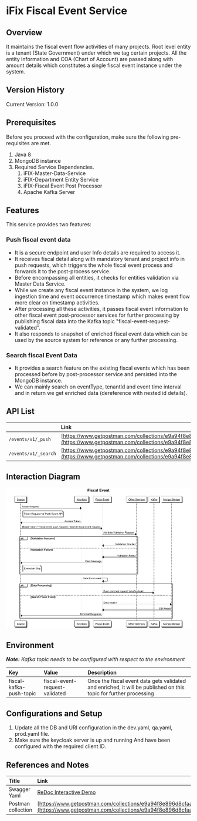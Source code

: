 # iFix Fiscal Event Service

## Overview

It maintains the fiscal event flow activities of many projects. Root level entity is a tenant \(State Government\) under which we tag certain projects. All the entity information and COA \(Chart of Account\) are passed along with amount details which constitutes a single fiscal event instance under the system.

## Version History

Current Version: 1.0.0

## Prerequisites

Before you proceed with the configuration, make sure the following pre-requisites are met.

1. Java 8
2. MongoDB instance
3. Required Service Dependencies.
   1. iFIX-Master-Data-Service
   2. iFIX-Department Entity Service
   3. iFIX-Fiscal Event Post Processor
   4. Apache Kafka Server

## Features

This service provides two features:

### Push fiscal event data

* It is a secure endpoint and user Info details are required to access it.
* It receives fiscal detail along with mandatory tenant and project info in push requests, which triggers the whole fiscal event process and forwards it to the post-process service.
* Before encompassing all entities, it checks for entities validation via Master Data Service.
* While we create any fiscal event instance in the system, we log ingestion time and event occurrence timestamp which makes event flow more clear on timestamp activities.
* After processing all these activities, it passes fiscal event information to other fiscal event post-processor services for further processing by publishing fiscal data into the Kafka topic "fiscal-event-request-validated".
* It also responds to snapshot of enriched fiscal event data which can be used by the source system for reference or any further processing.

### Search fiscal Event Data

* It provides a search feature on the existing fiscal events which has been processed before by post-processor service and persisted into the MongoDB instance.
* We can mainly search on eventType, tenantId and event time interval and in return we get enriched data \(dereference with nested id details\).

## API List

|  | **Link** |
| :--- | :--- |
|  `/events/v1/_push` | [https://www.getpostman.com/collections/e9a94f8e896d8cfaa813](https://www.getpostman.com/collections/e9a94f8e896d8cfaa813) |
|  `/events/v1/_search` | [https://www.getpostman.com/collections/e9a94f8e896d8cfaa813](https://www.getpostman.com/collections/e9a94f8e896d8cfaa813) |

## Interaction Diagram

![](../../../.gitbook/assets/image%20%2864%29.png)

## Environment

_**Note:**_ _Kafka topic needs to be configured with respect to the environment_

| **Key** | **Value** | **Description** |
| :--- | :--- | :--- |
| fiscal-kafka-push-topic | fiscal-event-request-validated | Once the fiscal event data gets validated and enriched, it will be published on this topic for further processing |

## Configurations and Setup

1. Update all the DB and URI configuration in the dev.yaml, qa.yaml, prod.yaml file.
2. Make sure the keycloak server is up and running And have been configured with the required client ID.

## References and Notes

| **Title** | **Link** |
| :--- | :--- |
| Swagger Yaml | [ReDoc Interactive Demo](https://redocly.github.io/redoc/?url=https://raw.githubusercontent.com/egovernments/iFix-Dev/develop/domain-services/fiscal-event-service/fiscal-event-service-1.0.0.yaml) |
| Postman collection | [https://www.getpostman.com/collections/e9a94f8e896d8cfaa813](https://www.getpostman.com/collections/e9a94f8e896d8cfaa813) |

